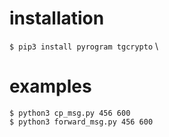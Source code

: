 # installation
`$ pip3 install pyrogram tgcrypto` \

# examples
`$ python3 cp_msg.py 456 600` \
`$ python3 forward_msg.py 456 600`
